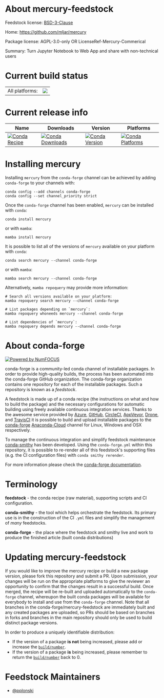 About mercury-feedstock
=======================

Feedstock license: [BSD-3-Clause](https://github.com/conda-forge/mercury-feedstock/blob/main/LICENSE.txt)

Home: https://github.com/mljar/mercury

Package license: AGPL-3.0-only OR LicenseRef-Mercury-Commerical

Summary: Turn Jupyter Notebook to Web App and share with non-technical users

Current build status
====================


<table><tr><td>All platforms:</td>
    <td>
      <a href="https://dev.azure.com/conda-forge/feedstock-builds/_build/latest?definitionId=18699&branchName=main">
        <img src="https://dev.azure.com/conda-forge/feedstock-builds/_apis/build/status/mercury-feedstock?branchName=main">
      </a>
    </td>
  </tr>
</table>

Current release info
====================

| Name | Downloads | Version | Platforms |
| --- | --- | --- | --- |
| [![Conda Recipe](https://img.shields.io/badge/recipe-mercury-green.svg)](https://anaconda.org/conda-forge/mercury) | [![Conda Downloads](https://img.shields.io/conda/dn/conda-forge/mercury.svg)](https://anaconda.org/conda-forge/mercury) | [![Conda Version](https://img.shields.io/conda/vn/conda-forge/mercury.svg)](https://anaconda.org/conda-forge/mercury) | [![Conda Platforms](https://img.shields.io/conda/pn/conda-forge/mercury.svg)](https://anaconda.org/conda-forge/mercury) |

Installing mercury
==================

Installing `mercury` from the `conda-forge` channel can be achieved by adding `conda-forge` to your channels with:

```
conda config --add channels conda-forge
conda config --set channel_priority strict
```

Once the `conda-forge` channel has been enabled, `mercury` can be installed with `conda`:

```
conda install mercury
```

or with `mamba`:

```
mamba install mercury
```

It is possible to list all of the versions of `mercury` available on your platform with `conda`:

```
conda search mercury --channel conda-forge
```

or with `mamba`:

```
mamba search mercury --channel conda-forge
```

Alternatively, `mamba repoquery` may provide more information:

```
# Search all versions available on your platform:
mamba repoquery search mercury --channel conda-forge

# List packages depending on `mercury`:
mamba repoquery whoneeds mercury --channel conda-forge

# List dependencies of `mercury`:
mamba repoquery depends mercury --channel conda-forge
```


About conda-forge
=================

[![Powered by
NumFOCUS](https://img.shields.io/badge/powered%20by-NumFOCUS-orange.svg?style=flat&colorA=E1523D&colorB=007D8A)](https://numfocus.org)

conda-forge is a community-led conda channel of installable packages.
In order to provide high-quality builds, the process has been automated into the
conda-forge GitHub organization. The conda-forge organization contains one repository
for each of the installable packages. Such a repository is known as a *feedstock*.

A feedstock is made up of a conda recipe (the instructions on what and how to build
the package) and the necessary configurations for automatic building using freely
available continuous integration services. Thanks to the awesome service provided by
[Azure](https://azure.microsoft.com/en-us/services/devops/), [GitHub](https://github.com/),
[CircleCI](https://circleci.com/), [AppVeyor](https://www.appveyor.com/),
[Drone](https://cloud.drone.io/welcome), and [TravisCI](https://travis-ci.com/)
it is possible to build and upload installable packages to the
[conda-forge](https://anaconda.org/conda-forge) [Anaconda-Cloud](https://anaconda.org/)
channel for Linux, Windows and OSX respectively.

To manage the continuous integration and simplify feedstock maintenance
[conda-smithy](https://github.com/conda-forge/conda-smithy) has been developed.
Using the ``conda-forge.yml`` within this repository, it is possible to re-render all of
this feedstock's supporting files (e.g. the CI configuration files) with ``conda smithy rerender``.

For more information please check the [conda-forge documentation](https://conda-forge.org/docs/).

Terminology
===========

**feedstock** - the conda recipe (raw material), supporting scripts and CI configuration.

**conda-smithy** - the tool which helps orchestrate the feedstock.
                   Its primary use is in the construction of the CI ``.yml`` files
                   and simplify the management of *many* feedstocks.

**conda-forge** - the place where the feedstock and smithy live and work to
                  produce the finished article (built conda distributions)


Updating mercury-feedstock
==========================

If you would like to improve the mercury recipe or build a new
package version, please fork this repository and submit a PR. Upon submission,
your changes will be run on the appropriate platforms to give the reviewer an
opportunity to confirm that the changes result in a successful build. Once
merged, the recipe will be re-built and uploaded automatically to the
`conda-forge` channel, whereupon the built conda packages will be available for
everybody to install and use from the `conda-forge` channel.
Note that all branches in the conda-forge/mercury-feedstock are
immediately built and any created packages are uploaded, so PRs should be based
on branches in forks and branches in the main repository should only be used to
build distinct package versions.

In order to produce a uniquely identifiable distribution:
 * If the version of a package **is not** being increased, please add or increase
   the [``build/number``](https://docs.conda.io/projects/conda-build/en/latest/resources/define-metadata.html#build-number-and-string).
 * If the version of a package **is** being increased, please remember to return
   the [``build/number``](https://docs.conda.io/projects/conda-build/en/latest/resources/define-metadata.html#build-number-and-string)
   back to 0.

Feedstock Maintainers
=====================

* [@pplonski](https://github.com/pplonski/)

